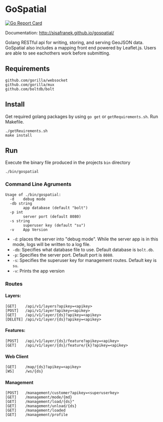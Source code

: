 # GoSpatial
[![Go Report Card](https://goreportcard.com/badge/github.com/sjsafranek/gospatial)](https://goreportcard.com/report/github.com/sjsafranek/gospatial)

Documentation: http://sjsafranek.github.io/gospatial/

Golang RESTful api for writing, storing, and serving GeoJSON data. GoSpatial also includes a mapping front end powered by Leaflet.js. Users are able to see eachothers work before submitting.

## Requirements
	github.com/gorilla/websocket
	github.com/gorilla/mux
	github.com/boltdb/bolt

## Install
Get required golang packages by using `go get` or `getRequirements.sh`. Run Makefile.

	./getReuirements.sh
	make install

## Run
Execute the binary file produced in the projects `bin` directory

 	./bin/gospatial


### Command Line Agruments

	Usage of ./bin/gospatial:
	  -d	debug mode
	  -db string
	    	app database (default "bolt")
	  -p int
	    	server port (default 8080)
	  -s string
	    	superuser key (default "su")
	  -v	App Version

 - `-d`: places the server into "debug mode". While the server app is in this mode, logs will be written to a log file.
 - `-db`: Specifies what database file to use. Default database is `bolt.db`.
 - `-p`: Specifies the server port. Default port is `8080`.
 - `-s`: Specifies the superuser key for management routes. Default key is `su`.
 - `-v`: Prints the app version


### Routes

#### Layers:
	[GET]    /api/v1/layers?apikey=<apikey>
	[POST]   /api/v1/layer?apikey=<apikey>
	[GET]    /api/v1/layer/{ds}?apikey=<apikey>
	[DELETE] /api/v1/layer/{ds}?apikey=<apikey>

#### Features:
	[POST]   /api/v1/layer/{ds}/feature?apikey=<apikey>
	[GET]    /api/v1/layer/{ds}/feature/{k}?apikey=<apikey>

#### Web Client
	[GET]    /map/{ds}?apikey=<apikey>
	[WS]     /ws/{ds}
	
#### Management	
	[POST]   /management/customer?apikey=<superuserkey>
	[GET]    /management/mode/{md}
	[GET]    /management/load/{ds}"
	[GET]    /management/unload/{ds}
	[GET]    /management/loaded
	[GET]    /management/profile
